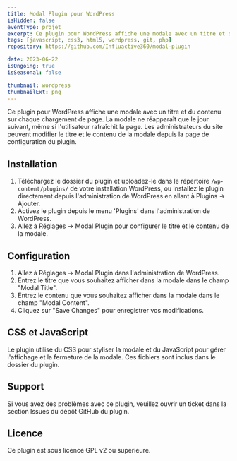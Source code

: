 ```yaml
---
title: Modal Plugin pour WordPress
isHidden: false
eventType: projet
excerpt: Ce plugin pour WordPress affiche une modale avec un titre et du contenu sur chaque chargement de page. La modale ne réapparaît que le jour suivant, même si l'utilisateur rafraîchit la page. Les administrateurs du site peuvent modifier le titre et le contenu de la modale depuis la page de configuration du plugin.
tags: [javascript, css3, html5, wordpress, git, php]
repository: https://github.com/Influactive360/modal-plugin

date: 2023-06-22
isOngoing: true
isSeasonal: false

thumbnail: wordpress
thumbnailExt: png
---
```


Ce plugin pour WordPress affiche une modale avec un titre et du contenu sur chaque chargement de page. La modale ne
réapparaît que le jour suivant, même si l'utilisateur rafraîchit la page. Les administrateurs du site peuvent modifier
le titre et le contenu de la modale depuis la page de configuration du plugin.

## Installation

1. Téléchargez le dossier du plugin et uploadez-le dans le répertoire `/wp-content/plugins/` de votre installation
   WordPress, ou installez le plugin directement depuis l'administration de WordPress en allant à Plugins -> Ajouter.
2. Activez le plugin depuis le menu 'Plugins' dans l'administration de WordPress.
3. Allez à Réglages → Modal Plugin pour configurer le titre et le contenu de la modale.

## Configuration

1. Allez à Réglages → Modal Plugin dans l'administration de WordPress.
2. Entrez le titre que vous souhaitez afficher dans la modale dans le champ "Modal Title".
3. Entrez le contenu que vous souhaitez afficher dans la modale dans le champ "Modal Content".
4. Cliquez sur "Save Changes" pour enregistrer vos modifications.

## CSS et JavaScript

Le plugin utilise du CSS pour styliser la modale et du JavaScript pour gérer l'affichage et la fermeture de la modale.
Ces fichiers sont inclus dans le dossier du plugin.

## Support

Si vous avez des problèmes avec ce plugin, veuillez ouvrir un ticket dans la section Issues du dépôt GitHub du plugin.

## Licence

Ce plugin est sous licence GPL v2 ou supérieure.
